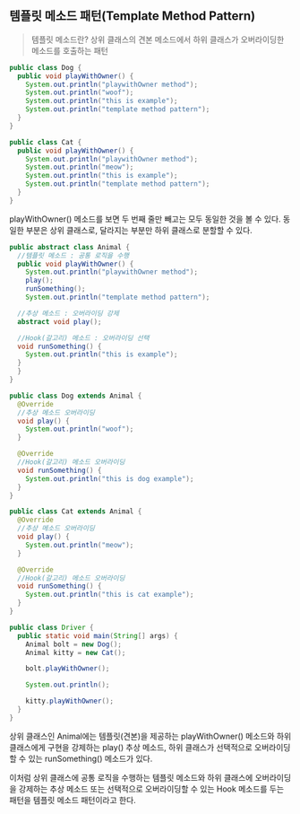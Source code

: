 ## **템플릿 메소드 패턴(Template Method Pattern)**

> 템플릿 메소드란? 상위 클래스의 견본 메소드에서 하위 클래스가 오버라이딩한 메소드를 호출하는 패턴

```java
public class Dog {
  public void playWithOwner() {
    System.out.println("playwithOwner method");
    System.out.println("woof");
    System.out.println("this is example");
    System.out.println("template method pattern");
  }
}
```

```java
public class Cat {
  public void playWithOwner() {
    System.out.println("playwithOwner method");
    System.out.println("meow");
    System.out.println("this is example");
    System.out.println("template method pattern");
  }
}
```
playWithOwner() 메소드를 보면 두 번째 줄만 빼고는 모두 동일한 것을 볼 수 있다.
동일한 부분은 상위 클래스로, 달라지는 부분만 하위 클래스로 분할할 수 있다.

```java
public abstract class Animal {
  //템플릿 메소드 : 공통 로직을 수행
  public void playWithOwner() {
    System.out.println("playwithOwner method");
    play();
    runSomething();
    System.out.println("template method pattern");

  //추상 메소드 : 오버라이딩 강제
  abstract void play();

  //Hook(갈고리) 메소드 : 오버라이딩 선택
  void runSomething() {
    System.out.println("this is example");
  }
  }
}
```

```java
public class Dog extends Animal {
  @Override
  //추상 메소드 오버라이딩
  void play() {
    System.out.println("woof");
  }

  @Override
  //Hook(갈고리) 메소드 오버라이딩
  void runSomething() {
    System.out.println("this is dog example");
  }
}
```

```java
public class Cat extends Animal {
  @Override
  //추상 메소드 오버라이딩
  void play() {
    System.out.println("meow");
  }

  @Override
  //Hook(갈고리) 메소드 오버라이딩
  void runSomething() {
    System.out.println("this is cat example");
  }
}
```

```java
public class Driver {
  public static void main(String[] args) {
    Animal bolt = new Dog();
    Animal kitty = new Cat();

    bolt.playWithOwner();

    System.out.println();

    kitty.playWithOwner();
  }
}
```

상위 클래스인 Animal에는 템플릿(견본)을 제공하는 playWithOwner() 메소드와 하위 클래스에게 구현을 강제하는 play() 추상 메소드, 하위 클래스가 선택적으로 오버라이딩할 수 있는 runSomething() 메소드가 있다.

이처럼 상위 클래스에 공통 로직을 수행하는 템플릿 메소드와 하위 클래스에 오버라이딩을 강제하는 추상 메소드 또는 선택적으로 오버라이딩할 수 있는 Hook 메소드를 두는 패턴을 템플릿 메소드 패턴이라고 한다.






